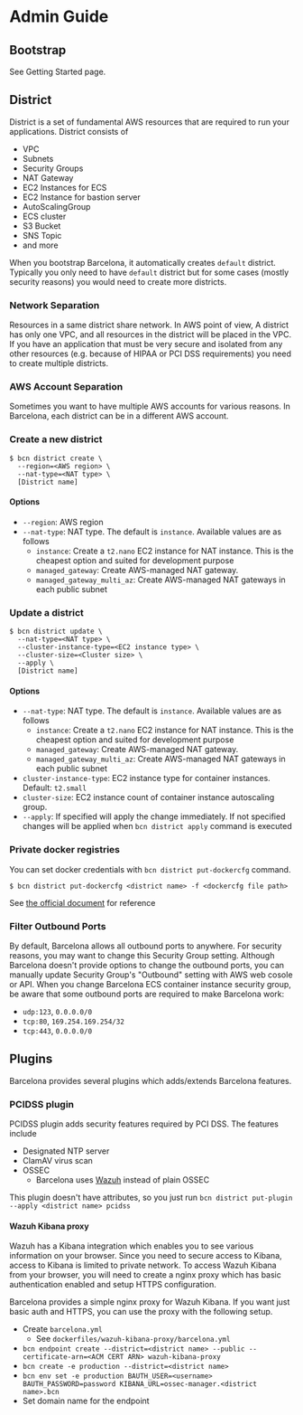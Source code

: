 # Admin Guide
## Bootstrap

See Getting Started page.

## District

District is a set of fundamental AWS resources that are required to run your applications.
District consists of

- VPC
- Subnets
- Security Groups
- NAT Gateway
- EC2 Instances for ECS
- EC2 Instance for bastion server
- AutoScalingGroup
- ECS cluster
- S3 Bucket
- SNS Topic
- and more

When you bootstrap Barcelona, it automatically creates `default` district. Typically you only need to have `default` district but for some cases (mostly security reasons) you would need to create more districts.

### Network Separation

Resources in a same district share network. In AWS point of view, A district has only one VPC, and all resources in the district will be placed in the VPC. If you have an application that must be very secure and isolated from any other resources (e.g. because of HIPAA or PCI DSS requirements) you need to create multiple districts.

### AWS Account Separation

Sometimes you want to have multiple AWS accounts for various reasons. In Barcelona, each district can be in a different AWS account.

### Create a new district

```
$ bcn district create \
  --region=<AWS region> \
  --nat-type=<NAT type> \
  [District name]
```

#### Options

- `--region`: AWS region
- `--nat-type`: NAT type. The default is `instance`. Available values are as follows
  - `instance`: Create a `t2.nano` EC2 instance for NAT instance. This is the cheapest option and suited for development purpose
  - `managed_gateway`: Create AWS-managed NAT gateway.
  - `managed_gateway_multi_az`: Create AWS-managed NAT gateways in each public subnet

### Update a district

```
$ bcn district update \
  --nat-type=<NAT type> \
  --cluster-instance-type=<EC2 instance type> \
  --cluster-size=<Cluster size> \
  --apply \
  [District name]
```

#### Options

- `--nat-type`: NAT type. The default is `instance`. Available values are as follows
  - `instance`: Create a `t2.nano` EC2 instance for NAT instance. This is the cheapest option and suited for development purpose
  - `managed_gateway`: Create AWS-managed NAT gateway.
  - `managed_gateway_multi_az`: Create AWS-managed NAT gateways in each public subnet
- `cluster-instance-type`: EC2 instance type for container instances. Default: `t2.small`
- `cluster-size`: EC2 instance count of container instance autoscaling group.
- `--apply`: If specified will apply the change immediately. If not specified changes will be applied when `bcn district apply` command is executed

### Private docker registries

You can set docker credentials with `bcn district put-dockercfg` command.

```
$ bcn district put-dockercfg <district name> -f <dockercfg file path>
```

See [the official document](https://github.com/docker/docker/blob/bbf644ed62cf815cf40ef3de3345fac7ed42588a/docs/sources/use/workingwithrepository.rst#authentication-file) for reference

### Filter Outbound Ports

By default, Barcelona allows all outbound ports to anywhere.
For security reasons, you may want to change this Security Group setting.
Although Barcelona doesn't provide options to change the outbound ports, you can manually update Security Group's "Outbound" setting with AWS web cosole or API.
When you change Barcelona ECS container instance security group, be aware that some outbound ports are required to make Barcelona work:

- `udp:123`, `0.0.0.0/0`
- `tcp:80`, `169.254.169.254/32`
- `tcp:443`, `0.0.0.0/0`

## Plugins

Barcelona provides several plugins which adds/extends Barcelona features.

### PCIDSS plugin

PCIDSS plugin adds security features required by PCI DSS. The features include

- Designated NTP server
- ClamAV virus scan
- OSSEC
  - Barcelona uses [Wazuh](https://github.com/wazuh/wazuh) instead of plain OSSEC
  
This plugin doesn't have attributes, so you just run `bcn district put-plugin --apply <district name> pcidss`

#### Wazuh Kibana proxy

Wazuh has a Kibana integration which enables you to see various information on your browser. Since you need to secure access to Kibana, access to Kibana is limited to private network. To access Wazuh Kibana from your browser, you will need to create a nginx proxy which has basic authentication enabled and setup HTTPS configuration.


Barcelona provides a simple nginx proxy for Wazuh Kibana. If you want just basic auth and HTTPS, you can use the proxy with the following setup.

- Create `barcelona.yml`
  - See `dockerfiles/wazuh-kibana-proxy/barcelona.yml`
- `bcn endpoint create --district=<district name> --public --certificate-arn=<ACM CERT ARN> wazuh-kibana-proxy`
- `bcn create -e production --district=<district name>`
- `bcn env set -e production BAUTH_USER=<username> BAUTH_PASSWORD=password KIBANA_URL=ossec-manager.<district name>.bcn`
- Set domain name for the endpoint
